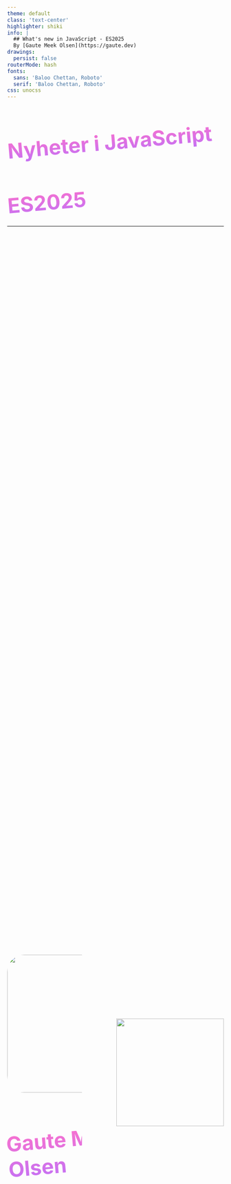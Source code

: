 ```yaml
---
theme: default
class: 'text-center'
highlighter: shiki
info: |
  ## What's new in JavaScript - ES2025
  By [Gaute Meek Olsen](https://gaute.dev)
drawings:
  persist: false
routerMode: hash  
fonts:
  sans: 'Baloo Chettan, Roboto'
  serif: 'Baloo Chettan, Roboto'
css: unocss
---
```


<Heart/>

# Nyheter i JavaScript
## ES2025

<style>
  h1,h2{
    transform: rotate(-5deg);
    background-image: linear-gradient(to top, #c471f5 0%, #fa71cd 100%);
    color: transparent;
    background-clip: text;
    -webkit-background-clip: text;
  }

  h2{
    font-size: 3rem;
  }
</style>

---

<div class="row">
  <div class="column">
    <img src="/gaute.jpg" class="me">
    <h1>Gaute Meek Olsen</h1>
  </div>
  <img src="/Capra.png" class="capra">
</div>

<style>
.row{
  display: flex;
  justify-content: center;
  align-items: center;
  height: 100%;
  gap: 5rem;
}

.column{
  display: grid;
  place-items: center;
  gap: 10px;
}

img.me{
  height: 320px;
  border-radius: 40px;
  object-fit: contain;
}

img.capra {
  height: 250px;
  object-fit: contain;
}

h1{
  font-size: 3rem;
}
</style>

---
layout: cover
class: 'text-center'
---

<Heart/>

<div class="space"></div>

<h1>Nyheter i JavaScript</h1>
<h2>ES2025</h2>

<p class="gjemt" v-mark.crossed>JavaScript</p>

<p class="ecma" v-click>ECMAScript</p>

<style>
  h1,h2{
    transform: rotate(-5deg);
    background-image: linear-gradient(to top, #c471f5 0%, #fa71cd 100%);
    color: transparent;
    background-clip: text;
    -webkit-background-clip: text;
  }

  .space {
    height: 91px;
  }

  h2{
    font-size: 3rem;
  }

  .gjemt {
    translate: 435px -130px;
    width: fit-content;
    font-size: 3em;
    rotate: -5deg;
    color: transparent;
  }

  .ecma {
    translate: 420px -270px;
    width: fit-content;
    font-size: 3.3em;
    rotate: -5deg;
    background-image: linear-gradient(to top, #9be15d 0%, #00e3ae 100%);
    color: transparent;
    background-clip: text;
    -webkit-background-clip: text;
    line-height: 5rem;
  }
</style>

---
layout: center
---

<a href="https://javascript.tm/" target="_blank">javascript.tm</a>

<style>
  a {
    font-size: 2rem;
  }
</style>

---

# Hvordan kommer nyheter til JavaScript?

- Proposals
- Stage 0 -> stage 4
- Ny versjon i juni hvert år

---

<CodeSlide label="Set methods" :snippetId="0" :showVenn="true"/>

---

# Import Attributes & JSON modules

````md magic-move
```js
import json from './data.json'
```
```js
import json from './data.json' with { type: 'json' }
```
```js {3}
import json from './data.json' with { type: 'json' }

const jsonModule = await import('./data.json', { with: { type: 'json' } })
```
```js {5}
import json from './data.json' with { type: 'json' }

const jsonModule = await import('./data.json', { with: { type: 'json' } })

export { default } from './data.json' with { type: 'json' }
```
````

---

# Iterator Helpers

<ul class="words" v-click.hide>
  <li class="rotate-10 translate-x-400px translate-y-90px">map</li>
  <li class="translate-x-120px translate-y-10px">filter</li>
  <li class="translate-x-320px translate-y-10px">take</li>
  <li class="translate-x-520px translate-y-10px">drop</li>
  <li class="rotate--4 translate-x-120px translate-y-10px">flatMap</li>
  <li class="rotate-9 translate-x-250px translate-y-70px">reduce</li>
  <li class="translate-x-620px translate-y-10px">toArray</li>
  <li class="translate-x-20px translate-y-10px">forEach</li>
  <li class="translate-x-190px translate-y-10px">some</li>
  <li class="translate-x-520px translate-y-10px">every</li>
  <li class="translate-x-320px translate-y-10px">find</li>
</ul>

<ul v-click="1" class="translate-y--320px">
  <li>Iterator</li>
  <li>Generator</li>
  <li>Iterable</li>
</ul>

<style>
  .words {
    list-style: none;
  }
</style>

---

<CodeSlide label="Iterator" :snippetId="1"/>

---

<CodeSlide label="Iterable" :snippetId="2"/>

---

<CodeSlide label="Generator" :snippetId="3"/>

---

<CodeSlide label="Iterator Helpers" :snippetId="4"/>

---

# Iterator Helpers

- map
- filter
- take
- drop
- flatMap
- reduce
- toArray
- forEach
- some
- every
- find

---

<CodeSlide label="Promise.try" :snippetId="5"/>

---

<CodeSlide label="Duplicate named capturing groups" :snippetId="6"/>

---

<CodeSlide label="Regular Expression Pattern Modifiers" :snippetId="7"/>

---

<CodeSlide label="Regular Expression Escaping" :snippetId="8"/>

---


# Float16Array

<ul v-click>
  <li>float-backed canvases</li>
  <li>WebGPU</li>
  <li>WebGL</li>
  <li>deep learning models</li>
</ul>

---

<CodeSlide label="Float16Array" :snippetId="9"/>

---

# Takk for meg!

## Recap
<ul>
  <li>https://gaute.dev/talks</li>
  <li>https://gaute.dev/dev-blog</li>
  <li><a href="https://bsky.app/profile/gaute.bsky.social" target="_blank"><simple-icons-bluesky class="text-blue-500"/></a> og <a href="https://x.com/GauteMeekOlsen" target="_blank"><logos-twitter/></a></li>
</ul>
